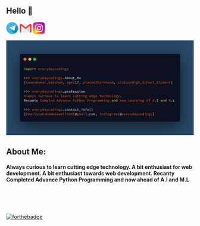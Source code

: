 ## Hello 🙏
[![](images/telegram(1).png)](https://www.instagram.com/everydaycodings)
![](images/gmail.png)
[![](images/instagram-sketched.png)](https://t.me/ayushkumar_25)

![](https://github.com/everydaycodings/everydaycodings/blob/master/aboutMe.png)

## About Me:
#### Always curious to learn cutting edge technology. A bit enthusiast for web development. A bit enthusiast towards web development. Recanty Completed Advance Python Programming and now ahead of A.I and M.L
<br> <br> <br>  

[![forthebadge](https://forthebadge.com/images/badges/built-with-love.svg)](https://forthebadge.com)




